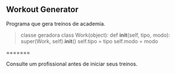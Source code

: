 Workout Generator
-------

Programa que gera treinos de academia.
>classe geradora
	class Work(object):
		def __init__(self, tipo, modo):
		super(Work, self).__init__()
		self.tipo = tipo
		self.modo = modo


=======

Consulte um profissional antes de iniciar seus treinos.
